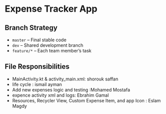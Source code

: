 # Expense Tracker App

## Branch Strategy

- `master` – Final stable code
- `dev` – Shared development branch
- `feature/*` – Each team member’s task


## File Responsibilities
- MainActivity.kt & activity_main.xml: shorouk saffan
- life cycle : ismail ayman
- Add new expenses logic and testing :Mohamed Mostafa
- expence activity xml and logs: Ebrahim Gamal
- Resources, Recycler View, Custom Expense Item, and app Icon : Eslam Magdy
